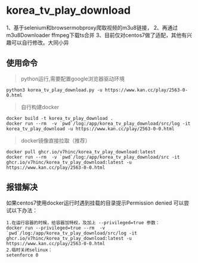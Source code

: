 # korea_tv_play_download
1、基于selenium和browsermobproxy爬取视频的m3u8链接，
2、再通过m3u8Downloader ffmpeg下载ts合并
3、目前仅对centos7做了适配，其他有兴趣可以自行修改。大同小异


## 使用命令
> python运行,需要配置google浏览器驱动环境
```shell script
python3 korea_tv_play_download.py -u https://www.kan.cc/play/2563-0-0.html
```

> 自行构建docker
```shell script
docker build -t korea_tv_play_download .
docker run --rm  -v `pwd`/log:/app/korea_tv_play_download/src/log -it korea_tv_play_download -u https://www.kan.cc/play/2563-0-0.html
```

> docker镜像直接拉取（推荐）
```shell script
docker pull ghcr.io/v7hinc/korea_tv_play_download:latest
docker run --rm  -v `pwd`/log:/app/korea_tv_play_download/src -it ghcr.io/v7hinc/korea_tv_play_download:latest -u https://www.kan.cc/play/2563-0-0.html
```

## 报错解决
如果centos7使用docker运行时遇到挂载的目录提示Permission denied
可以尝试以下办法：
```
1.在运行容器的时候，给容器加特权，及加上 --privileged=true 参数：
docker run --privileged=true --rm  -v `pwd`/log:/app/korea_tv_play_download/src/log -it ghcr.io/v7hinc/korea_tv_play_download:latest -u https://www.kan.cc/play/2563-0-0.html
2.临时关闭selinux：
setenforce 0
```